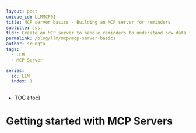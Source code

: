 ```yaml
---
layout: post
unique_id: LLMMCP01
title: MCP server basics - Building an MCP server for reminders
subtitle: sss.
tldr: Create an MCP server to handle reminders to understand how data flows between the MCP client and the server
permalink: /blog/llm/mcp/mcp-server-basics
author: srungta
tags:
  - LLM
  - MCP Server

series:
  id: LLM
  index: 1
---
```

* TOC
{:toc}

# Getting started with MCP Servers

